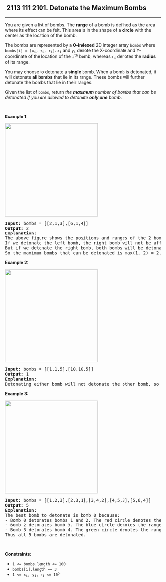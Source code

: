 <h2> 2113 111
2101. Detonate the Maximum Bombs</h2><hr><div><p>You are given a list of bombs. The <strong>range</strong> of a bomb is defined as the area where its effect can be felt. This area is in the shape of a <strong>circle</strong> with the center as the location of the bomb.</p>

<p>The bombs are represented by a <strong>0-indexed</strong> 2D integer array <code>bombs</code> where <code>bombs[i] = [x<sub>i</sub>, y<sub>i</sub>, r<sub>i</sub>]</code>. <code>x<sub>i</sub></code> and <code>y<sub>i</sub></code> denote the X-coordinate and Y-coordinate of the location of the <code>i<sup>th</sup></code> bomb, whereas <code>r<sub>i</sub></code> denotes the <strong>radius</strong> of its range.</p>

<p>You may choose to detonate a <strong>single</strong> bomb. When a bomb is detonated, it will detonate <strong>all bombs</strong> that lie in its range. These bombs will further detonate the bombs that lie in their ranges.</p>

<p>Given the list of <code>bombs</code>, return <em>the <strong>maximum</strong> number of bombs that can be detonated if you are allowed to detonate <strong>only one</strong> bomb</em>.</p>

<p>&nbsp;</p>
<p><strong class="example">Example 1:</strong></p>
<img alt="" src="https://assets.leetcode.com/uploads/2021/11/06/desmos-eg-3.png" style="width: 300px; height: 300px;">
<pre><strong>Input:</strong> bombs = [[2,1,3],[6,1,4]]
<strong>Output:</strong> 2
<strong>Explanation:</strong>
The above figure shows the positions and ranges of the 2 bombs.
If we detonate the left bomb, the right bomb will not be affected.
But if we detonate the right bomb, both bombs will be detonated.
So the maximum bombs that can be detonated is max(1, 2) = 2.
</pre>

<p><strong class="example">Example 2:</strong></p>
<img alt="" src="https://assets.leetcode.com/uploads/2021/11/06/desmos-eg-2.png" style="width: 300px; height: 300px;">
<pre><strong>Input:</strong> bombs = [[1,1,5],[10,10,5]]
<strong>Output:</strong> 1
<strong>Explanation:
</strong>Detonating either bomb will not detonate the other bomb, so the maximum number of bombs that can be detonated is 1.
</pre>

<p><strong class="example">Example 3:</strong></p>
<img alt="" src="https://assets.leetcode.com/uploads/2021/11/07/desmos-eg1.png" style="width: 300px; height: 300px;">
<pre><strong>Input:</strong> bombs = [[1,2,3],[2,3,1],[3,4,2],[4,5,3],[5,6,4]]
<strong>Output:</strong> 5
<strong>Explanation:</strong>
The best bomb to detonate is bomb 0 because:
- Bomb 0 detonates bombs 1 and 2. The red circle denotes the range of bomb 0.
- Bomb 2 detonates bomb 3. The blue circle denotes the range of bomb 2.
- Bomb 3 detonates bomb 4. The green circle denotes the range of bomb 3.
Thus all 5 bombs are detonated.
</pre>

<p>&nbsp;</p>
<p><strong>Constraints:</strong></p>

<ul>
	<li><code>1 &lt;= bombs.length&nbsp;&lt;= 100</code></li>
	<li><code>bombs[i].length == 3</code></li>
	<li><code>1 &lt;= x<sub>i</sub>, y<sub>i</sub>, r<sub>i</sub> &lt;= 10<sup>5</sup></code></li>
</ul>
</div>
